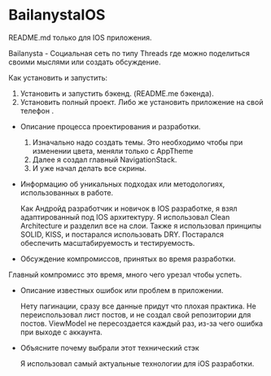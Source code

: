 # BailanystaIOS
README.md только для IOS приложения.

Bailanysta - Социальная сеть по типу Threads где можно поделиться своими мыслями или создать обсуждение.

Как установить и запустить:
1. Установить и запустить бэкенд. (README.me бэкенда).
2. Установить полный проект.
Либо же установить приложение на свой телефон .

- Описание процесса проектирования и разработки.
  
  1. Изначально надо создать темы. Это необходимо чтобы при изменении цвета, меняли только с AppTheme
  2. Далее я создал главный NavigationStack.
  3. И уже начал делать все скрины.

- Информацию об уникальных подходах или методологиях, использованных в работе.

  Как Андройд разработчик и новичок в IOS разработке, я взял адаптированный под IOS архитектуру.
  Я использовал Clean Architecture и разделил все на слои. Также я использовал принципы SOLID, KISS, и постарался использовать DRY.
  Постарался обеспечить масштабируемость и тестируемость.
  

- Обсуждение компромиссов, принятых во время разработки.

Главный компромисс это время, много чего урезал чтобы успеть.
  
- Описание известных ошибок или проблем в приложении.

  Нету пагинации, сразу все данные придут что плохая практика.
  Не переиспользовал лист постов, и не создал свой репозитории для постов.
  ViewModel не пересоздается каждый раз, из-за чего ошибка при выходе с аккаунта.

- Объясните почему выбрали этот технический стэк

  Я использовал самый актуальные технологии для iOS разработки.
